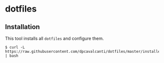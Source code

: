 # dotfiles


Installation
------------
This tool installs all ``dotfiles`` and configure them.

    $ curl -L https://raw.githubusercontent.com/dpcavalcanti/dotfiles/master/installer.sh | bash
